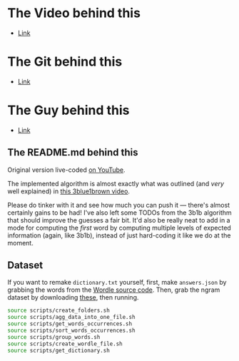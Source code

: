 # The Video behind this
- [Link](https://www.youtube.com/watch?v=doFowk4xj7Q&t=4s)

# The Git behind this
- [Link](https://github.com/jonhoo/roget)

# The Guy behind this
- [Link](https://github.com/jonhoo/roget)

## The README.md behind this
Original version live-coded [on YouTube](https://youtu.be/doFowk4xj7Q).

The implemented algorithm is almost exactly what was outlined (and
_very_ well explained) in [this 3blue1brown video][3b1b].

Please do tinker with it and see how much you can push it — there's
almost certainly gains to be had! I've also left some TODOs from the
3b1b algorithm that should improve the guesses a fair bit. It'd also be
really neat to add in a mode for computing the _first_ word by computing
multiple levels of expected information (again, like 3b1b), instead of
just hard-coding it like we do at the moment.


## Dataset

If you want to remake `dictionary.txt` yourself, first, make
`answers.json` by grabbing the words from the [Wordle source code][ny-times]. Then, grab the ngram dataset by
downloading [these][1grams], then running.

```bash
source scripts/create_folders.sh
source scripts/agg_data_into_one_file.sh
source scripts/get_words_occurrences.sh
source scripts/sort_words_occurrences.sh
source scripts/group_words.sh
source scripts/create_wordle_file.sh
source scripts/get_dictionary.sh
```

[3b1b]: https://www.youtube.com/watch?v=v68zYyaEmEA
[1grams]: https://storage.googleapis.com/books/ngrams/books/20200217/eng/eng-1-ngrams_exports.html
[ny-times]: https://www.nytimes.com/games/wordle/index.html